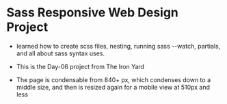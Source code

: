 # Sass Responsive Web Design Project

- learned how to create scss files, nesting, running sass --watch, partials, and all about sass syntax uses.

- This is the Day-06 project from The Iron Yard

- The page is condensable from 840+ px, which condenses down to a middle size, and then is resized again for a mobile view at 510px and less
